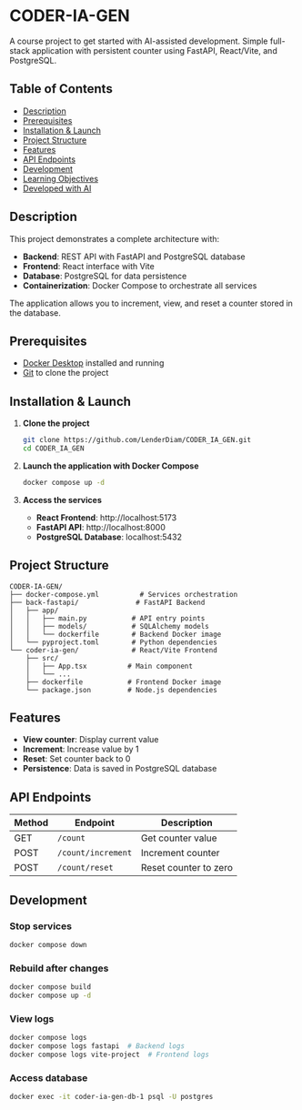 # CODER-IA-GEN

A course project to get started with AI-assisted development. Simple full-stack application with persistent counter using FastAPI, React/Vite, and PostgreSQL.

## Table of Contents

- [Description](#-description)
- [Prerequisites](#️-prerequisites)
- [Installation & Launch](#-installation--launch)
- [Project Structure](#-project-structure)
- [Features](#-features)
- [API Endpoints](#-api-endpoints)
- [Development](#️-development)
- [Learning Objectives](#-learning-objectives)
- [Developed with AI](#-developed-with-ai)

## Description

This project demonstrates a complete architecture with:
- **Backend**: REST API with FastAPI and PostgreSQL database
- **Frontend**: React interface with Vite
- **Database**: PostgreSQL for data persistence
- **Containerization**: Docker Compose to orchestrate all services

The application allows you to increment, view, and reset a counter stored in the database.

## Prerequisites

- [Docker Desktop](https://www.docker.com/products/docker-desktop/) installed and running
- [Git](https://git-scm.com/) to clone the project

## Installation & Launch

1. **Clone the project**
   ```bash
   git clone https://github.com/LenderDiam/CODER_IA_GEN.git
   cd CODER_IA_GEN
   ```

2. **Launch the application with Docker Compose**
   ```bash
   docker compose up -d
   ```

3. **Access the services**
   - **React Frontend**: http://localhost:5173
   - **FastAPI API**: http://localhost:8000
   - **PostgreSQL Database**: localhost:5432

## Project Structure

```
CODER-IA-GEN/
├── docker-compose.yml          # Services orchestration
├── back-fastapi/              # FastAPI Backend
│   ├── app/
│   │   ├── main.py           # API entry points
│   │   ├── models/           # SQLAlchemy models
│   │   └── dockerfile        # Backend Docker image
│   └── pyproject.toml        # Python dependencies
└── coder-ia-gen/             # React/Vite Frontend
    ├── src/
    │   ├── App.tsx          # Main component
    │   └── ...
    ├── dockerfile           # Frontend Docker image
    └── package.json         # Node.js dependencies
```

## Features

-  **View counter**: Display current value
-  **Increment**: Increase value by 1
-  **Reset**: Set counter back to 0
-  **Persistence**: Data is saved in PostgreSQL database

## API Endpoints

| Method | Endpoint | Description |
|---------|----------|-------------|
| GET | `/count` | Get counter value |
| POST | `/count/increment` | Increment counter |
| POST | `/count/reset` | Reset counter to zero |

## Development

### Stop services
```bash
docker compose down
```

### Rebuild after changes
```bash
docker compose build
docker compose up -d
```

### View logs
```bash
docker compose logs
docker compose logs fastapi  # Backend logs
docker compose logs vite-project  # Frontend logs
```

### Access database
```bash
docker exec -it coder-ia-gen-db-1 psql -U postgres
```
